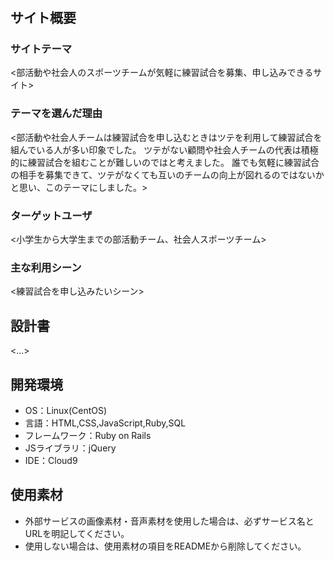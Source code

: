 # <Team-match>
## サイト概要
### サイトテーマ
<部活動や社会人のスポーツチームが気軽に練習試合を募集、申し込みできるサイト>

### テーマを選んだ理由
<部活動や社会人チームは練習試合を申し込むときはツテを利用して練習試合を組んでいる人が多い印象でした。
 ツテがない顧問や社会人チームの代表は積極的に練習試合を組むことが難しいのではと考えました。
 誰でも気軽に練習試合の相手を募集できて、ツテがなくても互いのチームの向上が図れるのではないかと思い、このテーマにしました。>

### ターゲットユーザ
<小学生から大学生までの部活動チーム、社会人スポーツチーム>

### 主な利用シーン
<練習試合を申し込みたいシーン>

## 設計書
<...>

## 開発環境
- OS：Linux(CentOS)
- 言語：HTML,CSS,JavaScript,Ruby,SQL
- フレームワーク：Ruby on Rails
- JSライブラリ：jQuery
- IDE：Cloud9

## 使用素材
- 外部サービスの画像素材・音声素材を使用した場合は、必ずサービス名とURLを明記してください。
- 使用しない場合は、使用素材の項目をREADMEから削除してください。
